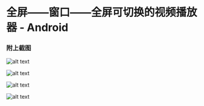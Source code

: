# 全屏——窗口——全屏可切换的视频播放器 - Android #
### 附上截图 ###

 ![alt text](https://github.com/XinYang5120/VideoView/blob/master/images/device-2016-07-01-162433.png)
 
 ![alt text](https://github.com/XinYang5120/VideoView/blob/master/images/device-2016-07-01-162448.png)
 
 ![alt text](https://github.com/XinYang5120/VideoView/blob/master/images/device-2016-07-01-162504.png)
 
 ![alt text](https://github.com/XinYang5120/VideoView/blob/master/images/device-2016-07-01-162510.png)
 
 